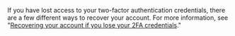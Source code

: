 If you have lost access to your two-factor authentication credentials, there are a few different ways to recover your account. For more information, see "[Recovering your account if you lose your 2FA credentials](/authentication/securing-your-account-with-two-factor-authentication-2fa/recovering-your-account-if-you-lose-your-2fa-credentials)."